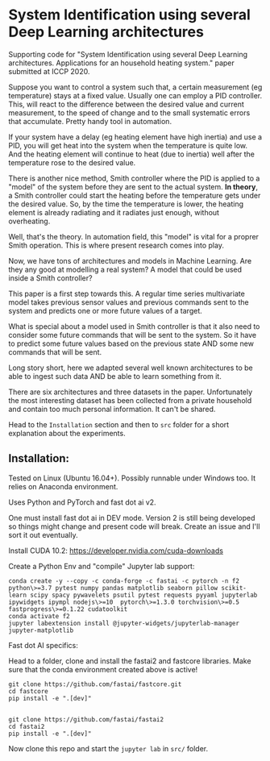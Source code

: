 # System Identification using several Deep Learning architectures


Supporting code for "System Identification using several Deep Learning architectures. Applications for an household heating system." paper
submitted at ICCP 2020.


Suppose you want to control a system such that, a certain measurement (eg temperature) stays at a fixed value. Usually one can
employ a PID controller. This, will react to the difference between the desired value and current measurement, to the speed of
change and to the small systematic errors that accumulate. Pretty handy tool in automation.

If your system have a delay (eg heating element have high inertia) and use a PID, you will get heat into the system when the temperature is quite low.
And the heating element will continue to heat (due to inertia) well after the temperature rose to the desired value.

There is another nice method, Smith controller where the PID is applied to a "model" of the system before they are sent to
the actual system. **In theory**, a Smith controller could start the heating before the temperature gets under the desired value. 
So, by the time the temperature is lower, the heating element is already radiating and it radiates just enough, without overheating.


Well, that's the theory. In automation field, this "model" is vital for a proprer Smith operation. This is where present research
comes into play.

Now, we have tons of architectures and models in Machine Learning. Are they any good at modelling a real system? A model that 
could be used inside a Smith controller?

This paper is a first step towards this. A regular time series multivariate model takes
previous sensor values and previous commands sent to the system and predicts one or more future values of a target.

What is special about a model used in Smith controller is that it also need to consider some future commands that will be sent
to the system. So it have to predict some future values based on the previous state AND some new commands that will be sent.

Long story short, here we adapted several well known architectures to be able to ingest such data AND be able to learn
something from it.

There are six architectures and three datasets in the paper. Unfortunately the most interesting dataset has been collected from a 
private household and contain too much personal information. It can't be shared.
 
Head to the ``Installation`` section and then to ``src`` folder for a short explanation about the experiments.

 

## Installation:

Tested on Linux (Ubuntu 16.04+). Possibly runnable under Windows too. It relies on Anaconda environment.

Uses Python and PyTorch and fast dot ai v2. 

One must install fast dot ai in DEV mode. Version 2 is still being developed so things might change and present code will break. 
Create an issue and I'll sort it out eventually.

Install CUDA 10.2: https://developer.nvidia.com/cuda-downloads

Create a Python Env and "compile" Jupyter lab support:

    conda create -y --copy -c conda-forge -c fastai -c pytorch -n f2 python\>=3.7 pytest numpy pandas matplotlib seaborn pillow scikit-learn scipy spacy pywavelets psutil pytest requests pyyaml jupyterlab ipywidgets ipympl nodejs\>=10  pytorch\>=1.3.0 torchvision\>=0.5 fastprogress\>=0.1.22 cudatoolkit 
    conda activate f2
    jupyter labextension install @jupyter-widgets/jupyterlab-manager jupyter-matplotlib

Fast dot AI specifics:

Head to a folder, clone and install the fastai2 and fastcore libraries. Make sure that the conda environment created above
is active! 

    git clone https://github.com/fastai/fastcore.git
    cd fastcore
    pip install -e ".[dev]"


    git clone https://github.com/fastai/fastai2
    cd fastai2
    pip install -e ".[dev]"

Now clone this repo and start the ``jupyter lab`` in ``src/`` folder.

 
